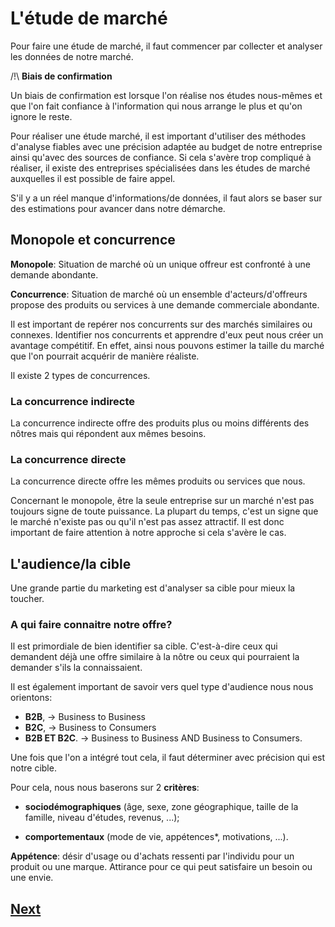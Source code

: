 # L'étude de marché

Pour faire une étude de marché, il faut commencer par collecter et analyser les données de notre marché.

/!\ **Biais de confirmation**

Un biais de confirmation est lorsque l'on réalise nos études nous-mêmes et que l'on fait confiance à l'information qui nous arrange le plus et qu'on ignore le reste.

Pour réaliser une étude marché, il est important d'utiliser des méthodes d'analyse fiables avec une précision adaptée au budget de notre entreprise ainsi qu'avec des sources de confiance. Si cela s'avère trop compliqué à réaliser, il existe des entreprises spécialisées dans les études de marché auxquelles il est possible de faire appel.


S'il y a un réel manque d'informations/de données, il faut alors se baser sur des estimations pour avancer dans notre démarche.

## Monopole et concurrence

**Monopole**: Situation de marché où un unique offreur est confronté à une demande abondante.

**Concurrence**: Situation de marché où un ensemble d'acteurs/d'offreurs propose des produits ou services à une demande commerciale abondante.

Il est important de repérer nos concurrents sur des marchés similaires ou connexes. Identifier nos concurrents et apprendre d'eux peut nous créer un avantage compétitif. En effet, ainsi nous pouvons estimer la taille du marché que l'on pourrait acquérir de manière réaliste.

Il existe 2 types de concurrences.

### La concurrence indirecte

La concurrence indirecte offre des produits plus ou moins différents des nôtres mais qui répondent aux mêmes besoins.

### La concurrence directe

La concurrence directe offre les mêmes produits ou services que nous.

Concernant le monopole, être la seule entreprise sur un marché n'est pas toujours signe de toute puissance. La plupart du temps, c'est un signe que le marché n'existe pas ou qu'il n'est pas assez attractif. Il est donc important de faire attention à notre approche si cela s'avère le cas.


## L'audience/la cible

Une grande partie du marketing est d'analyser sa cible pour mieux la toucher.

### A qui faire connaitre notre offre?

Il est primordiale de bien identifier sa cible. C'est-à-dire ceux qui demandent déjà une offre similaire à la nôtre ou ceux qui pourraient la demander s'ils la connaissaient.

Il est également important de savoir vers quel type d'audience nous nous orientons:

- **B2B**, -> Business to Business
- **B2C**, -> Business to Consumers
- **B2B ET B2C**. -> Business to Business AND Business to Consumers.

Une fois que l'on a intégré tout cela, il faut déterminer avec précision qui est notre cible.

Pour cela, nous nous baserons sur 2 **critères**:

- **sociodémographiques** (âge, sexe, zone géographique, taille de la famille, niveau d'études, revenus, ...);

- **comportementaux** (mode de vie, appétences*, motivations, ...).

 **Appétence**: désir d'usage ou d'achats ressenti par l'individu pour un produit ou une marque. Attirance pour ce qui peut satisfaire un besoin ou une envie.






## [Next](marketing-strategy.md)
